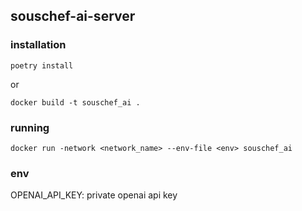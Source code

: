 ## souschef-ai-server

### installation

```
poetry install
```

or

```
docker build -t souschef_ai .
```

### running

```
docker run -network <network_name> --env-file <env> souschef_ai
```

### env

OPENAI_API_KEY: private openai api key
